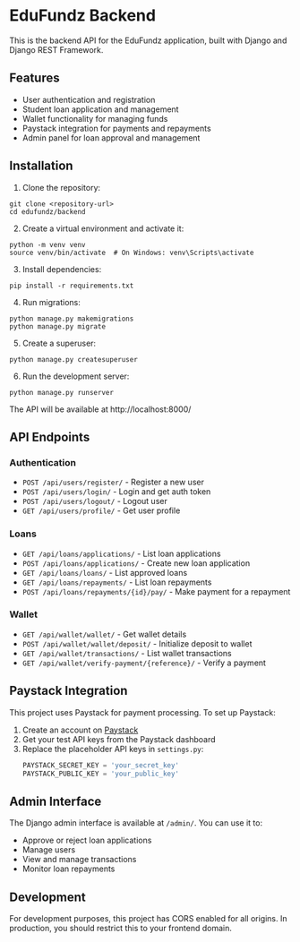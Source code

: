 # EduFundz Backend

This is the backend API for the EduFundz application, built with Django and Django REST Framework.

## Features

- User authentication and registration
- Student loan application and management
- Wallet functionality for managing funds
- Paystack integration for payments and repayments
- Admin panel for loan approval and management

## Installation

1. Clone the repository:
```
git clone <repository-url>
cd edufundz/backend
```

2. Create a virtual environment and activate it:
```
python -m venv venv
source venv/bin/activate  # On Windows: venv\Scripts\activate
```

3. Install dependencies:
```
pip install -r requirements.txt
```

4. Run migrations:
```
python manage.py makemigrations
python manage.py migrate
```

5. Create a superuser:
```
python manage.py createsuperuser
```

6. Run the development server:
```
python manage.py runserver
```

The API will be available at http://localhost:8000/

## API Endpoints

### Authentication
- `POST /api/users/register/` - Register a new user
- `POST /api/users/login/` - Login and get auth token
- `POST /api/users/logout/` - Logout user
- `GET /api/users/profile/` - Get user profile

### Loans
- `GET /api/loans/applications/` - List loan applications
- `POST /api/loans/applications/` - Create new loan application
- `GET /api/loans/loans/` - List approved loans
- `GET /api/loans/repayments/` - List loan repayments
- `POST /api/loans/repayments/{id}/pay/` - Make payment for a repayment

### Wallet
- `GET /api/wallet/wallet/` - Get wallet details
- `POST /api/wallet/wallet/deposit/` - Initialize deposit to wallet
- `GET /api/wallet/transactions/` - List wallet transactions
- `GET /api/wallet/verify-payment/{reference}/` - Verify a payment

## Paystack Integration

This project uses Paystack for payment processing. To set up Paystack:

1. Create an account on [Paystack](https://paystack.com)
2. Get your test API keys from the Paystack dashboard
3. Replace the placeholder API keys in `settings.py`:
   ```python
   PAYSTACK_SECRET_KEY = 'your_secret_key'
   PAYSTACK_PUBLIC_KEY = 'your_public_key'
   ```

## Admin Interface

The Django admin interface is available at `/admin/`. You can use it to:
- Approve or reject loan applications
- Manage users
- View and manage transactions
- Monitor loan repayments

## Development

For development purposes, this project has CORS enabled for all origins. In production, you should restrict this to your frontend domain. 